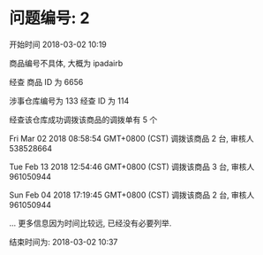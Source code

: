 # 问题编号: 2

开始时间 2018-03-02 10:19

商品编号不具体, 大概为 ipadairb

经查 商品 ID 为 6656

涉事仓库编号为 133
经查 ID 为 114

经查该仓库成功调拨该商品的调拨单有 5 个

Fri Mar 02 2018 08:58:54 GMT+0800 (CST)
调拨该商品 2 台, 审核人 538528664

Tue Feb 13 2018 12:54:46 GMT+0800 (CST)
调拨该商品 3 台, 审核人 961050944

Sun Feb 04 2018 17:19:45 GMT+0800 (CST)
调拨该商品 2 台, 审核人 961050944

... 更多信息因为时间比较远, 已经没有必要列举.

结束时间为: 2018-03-02 10:37